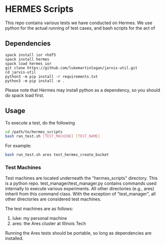 # HERMES Scripts

This repo contains various tests we have conducted on Hermes.
We use python for the actual running of test cases, and bash scripts
for the act of 

## Dependencies
```
spack install ior +hdf5
spack install hermes
spack load hermes ior
git clone https://github.com/lukemartinlogan/jarvis-util.git
cd jarvis-util
python3 -m pip install -r requirements.txt
python3 -m pip install -e .
```

Please note that Hermes may install python as a dependency, so you
should do spack load first.

## Usage

To execute a test, do the following
```bash
cd /path/to/hermes_scripts
bash run_test.sh [TEST_MACHINE] [TEST_NAME]
```

For example:
```bash
bash run_test.sh ares test_hermes_create_bucket
```

### Test Machines
Test machines are located underneath the "hermes_scripts" directory.
This is a python repo. test_manager/test_manager.py contains commands 
used internally to execute various experiments. All other 
directories (e.g., ares) inherit from this command class. With the
exception of "test_manager", all other directories are considered
test machines.

The test machines are as follows:
1. luke: my personal machine
2. ares: the Ares cluster at Illinois Tech

Running the Ares tests should be portable, so long as dependencies are
installed.
